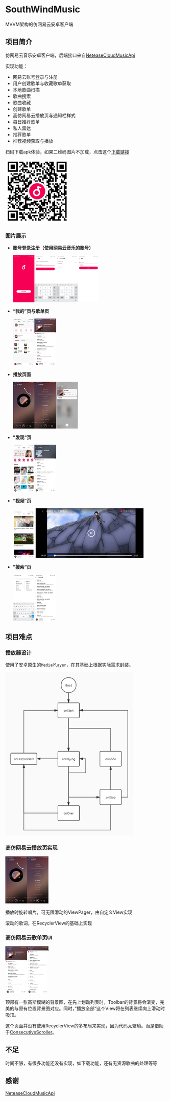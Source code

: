 # SouthWindMusic

MVVM架构的仿网易云安卓客户端

## 项目简介

仿网易云音乐安卓客户端，后端接口来自[NeteaseCloudMusicApi](https://github.com/Binaryify/NeteaseCloudMusicApi)

实现功能：

* 网易云账号登录与注册
* 用户创建歌单与收藏歌单获取
* 本地歌曲扫描
* 歌曲搜索
* 歌曲收藏
* 创建歌单
* 高仿网易云播放页与通知栏样式
* 每日推荐歌单
* 私人雷达
* 推荐歌单
* 推荐视频获取与播放

扫码下载apk体验，如果二维码图片不加载，点击这个[下载链接](http://io.inaction.fun/static/SouthWindMusic.apk)

<img src="screenshots/92709.png" alt="二维码"  width="200px" />

### 图片展示

* **账号登录注册（使用网易云音乐的账号）**

  <img src="screenshots/66243.jpg" alt="启动页" style="zoom: 33%;" width="205px" /><img src="screenshots/61500.jpg" alt="登录注册" style="zoom: 33%;" width="205px" /><img src="screenshots/58612.jpg" alt="登录注册" style="zoom: 33%;" width="205px" /><img src="screenshots/51148.jpg" alt="登录注册" style="zoom: 33%;" width="205px" />

* **“我的”页与歌单页**

  <img src="screenshots/58558.jpg" alt="我的" style="zoom: 33%;" width="205px" /><img src="screenshots/78410.jpg" alt="歌单" style="zoom: 33%;" width="205px" />

* **播放页面**

  <img src="screenshots/75416.jpg" alt="歌单" style="zoom: 33%;" width="205px" /><img src="screenshots/32416.jpg" alt="播放页" style="zoom: 33%;" width="205px" /><img src="screenshots/71962.jpg" alt="播放" style="zoom: 33%;" width="205px" />

* **"发现"页**

  <img src="screenshots/80659.jpg" alt="发现页" style="zoom: 33%;" width="205px" /><img src="screenshots/12654.jpg" alt="每日推荐" style="zoom: 33%;" width="205px" />

* **“视频”页**

  <img src="screenshots/86884.jpg" alt="视频页" style="zoom: 33%;" width="205px" />

  <img src="screenshots/69984.jpg" alt="视频页" style="zoom: 33%;"/>

* **”搜索“页**

  <img src="screenshots/91506.jpg" alt="搜索页" style="zoom: 33%;" width="205px" /><img src="screenshots/55831.jpg" alt="搜索页" style="zoom: 33%;" width="205px" />

## 项目难点

### 播放器设计

使用了安卓原生的`MediaPlayer`，在其基础上根据实际需求封装。

<img src="screenshots/47801.jpg" alt="播放器生命周期图" width="400px" />

### 高仿网易云播放页实现

<img src="screenshots/75416.jpg" alt="歌单" style="zoom: 33%;" width="205px" /><img src="screenshots/32416.jpg" alt="播放页" style="zoom: 33%;" width="205px" />

播放时旋转唱片，可无限滑动的ViewPager，由自定义View实现

滚动的歌词，在RecyclerView的基础上实现

### 高仿网易云歌单页UI

<img src="screenshots/78410.jpg" alt="歌单" style="zoom: 33%;" width="205px" /><img src="screenshots/24452.jpg" alt="歌单" style="zoom: 33%;" width="205px" />

顶部有一张高斯模糊的背景图，在先上划动列表时，Toolbar的背景将会渐变，完美的与原有位置背景图对应。同时，”播放全部“这个View将在列表继续向上滑动时吸顶。

这个页面并没有使用RecyclerView的多布局来实现，因为代码太繁琐。而是借助于[ConsecutiveScroller](https://github.com/donkingliang/ConsecutiveScroller)。



## 不足

时间不够，有很多功能还没有实现，如下载功能，还有无资源歌曲的处理等等

## 感谢

[NeteaseCloudMusicApi](https://github.com/Binaryify/NeteaseCloudMusicApi)